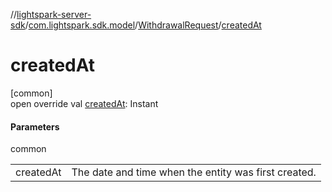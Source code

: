 //[lightspark-server-sdk](../../../index.md)/[com.lightspark.sdk.model](../index.md)/[WithdrawalRequest](index.md)/[createdAt](created-at.md)

# createdAt

[common]\
open override val [createdAt](created-at.md): Instant

#### Parameters

common

| | |
|---|---|
| createdAt | The date and time when the entity was first created. |
